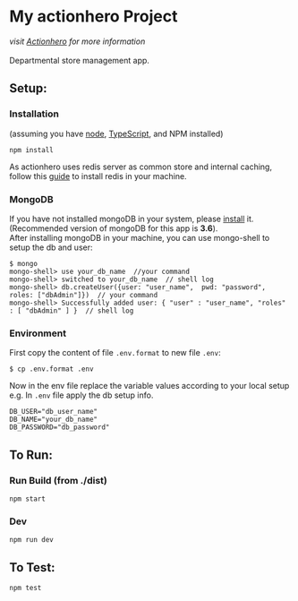 # My actionhero Project

_visit [Actionhero](https://www.actionherojs.com) for more information_\
<br />
Departmental store management app.

## Setup:
### Installation
(assuming you have [node](http://nodejs.org/), [TypeScript](https://www.typescriptlang.org/), and NPM installed)

`npm install`

As actionhero uses redis server as common store and internal caching, follow this [guide](https://redis.io/topics/quickstart) to install redis in your machine.

### MongoDB
If you have not installed mongoDB in your system, please [install](https://docs.mongodb.com/v3.6/installation/) it. (Recommended version of mongoDB for this app is **3.6**).\
After installing mongoDB in your machine, you can use mongo-shell to setup the db and user:
```
$ mongo
mongo-shell> use your_db_name  //your command
mongo-shell> switched to your_db_name  // shell log
mongo-shell> db.createUser({user: "user_name",	pwd: "password", roles: ["dbAdmin"]})  // your command
mongo-shell> Successfully added user: { "user" : "user_name", "roles" : [ "dbAdmin" ] }  // shell log
```
### Environment
First copy the content of file `.env.format` to new file `.env`:
```
$ cp .env.format .env
```
Now in the env file replace the variable values according to your local setup\
e.g. In `.env` file apply the db setup info.
```
DB_USER="db_user_name"
DB_NAME="your_db_name"
DB_PASSWORD="db_password"
```

## To Run:
### Run Build (from ./dist)
`npm start`

### Dev
`npm run dev`

## To Test:

`npm test`
